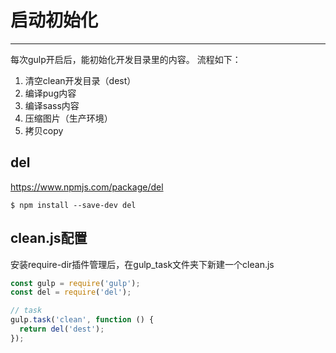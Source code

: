# 启动初始化
---

每次gulp开启后，能初始化开发目录里的内容。
流程如下：
1. 清空clean开发目录（dest）
2. 编译pug内容
3. 编译sass内容
4. 压缩图片（生产环境）
5. 拷贝copy

## del

https://www.npmjs.com/package/del

```
$ npm install --save-dev del
```

## clean.js配置

安装require-dir插件管理后，在gulp_task文件夹下新建一个clean.js

```js
const gulp = require('gulp');
const del = require('del');

// task
gulp.task('clean', function () {
  return del('dest');
});
```
